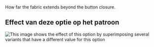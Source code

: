 How far the fabric extends beyond the button closure.

## Effect van deze optie op het patroon

![This image shows the effect of this option by superimposing several variants that have a different value for this option](jaeger_frontoverlap_sample.svg "Effect of this option on the pattern")
